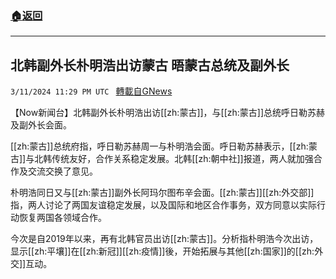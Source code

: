 ###  [:house:返回](README.md)
---


## 北韩副外长朴明浩出访蒙古 晤蒙古总统及副外长
`3/11/2024 11:29 PM UTC ` [轉載自GNews](https://gnews.org/articles/2385561)

【Now新闻台】北韩副外长朴明浩出访[[zh:蒙古]]，与[[zh:蒙古]]总统呼日勒苏赫及副外长会面。

[[zh:蒙古]]总统府指，呼日勒苏赫周一与朴明浩会面。呼日勒苏赫表示，[[zh:蒙古]]与北韩传统友好，合作关系稳定发展。北韩[[zh:朝中社]]报道，两人就加强合作及交流交换了意见。

朴明浩同日又与[[zh:蒙古]]副外长阿玛尔图布辛会面。[[zh:蒙古]][[zh:外交部]]指，两人讨论了两国友谊稳定发展，以及国际和地区合作事务，双方同意以实际行动恢复两国各领域合作。

今次是自2019年以来，再有北韩官员出访[[zh:蒙古]]。分析指朴明浩今次出访，显示[[zh:平壤]]在[[zh:新冠]][[zh:疫情]]後，开始拓展与其他[[zh:国家]]的[[zh:外交]]互动。
